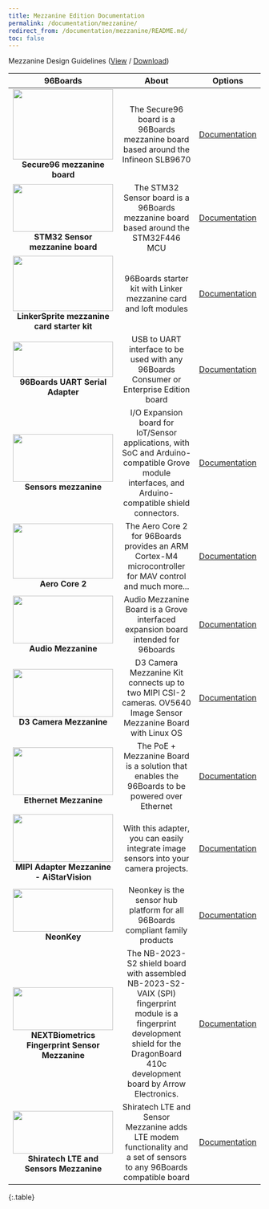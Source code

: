 ```yaml
---
title: Mezzanine Edition Documentation
permalink: /documentation/mezzanine/
redirect_from: /documentation/mezzanine/README.md/
toc: false
---
```

Mezzanine Design Guidelines ([View](https://github.com/96boards/documentation/blob/master/mezzanine/files/mezzanine-design-guidelines.pdf) / [Download](https://github.com/96boards/documentation/raw/master/mezzanine/files/mezzanine-design-guidelines.pdf))

<div class="table-responsive" markdown="1">

| 96Boards                                         | About                                                  | Options                                              |
|:------------------------------------------------:|:------------------------------------------------------:|:----------------------------------------------------:|
| <img src="secure96/secure96-front-thumb.jpg" data-canonical-src="secure96/secure96-front-thumb.jpg" width="200" height="140" /><br> **Secure96 mezzanine board** | The Secure96 board is a 96Boards mezzanine board based around the Infineon SLB9670 | [Documentation](secure96/README.md)<br> |
| <img src="stm32/STM32_Front.png" data-canonical-src="stm32/STM32_Front.png" width="200" height="95" /><br> **STM32 Sensor mezzanine board** | The STM32 Sensor board is a 96Boards mezzanine board based around the STM32F446 MCU  | [Documentation](/documentation/mezzanine/stm32/)<br> |
| <img src="linkspritesensorkit/96BOARDS STARTER KITimg1.jpg" data-canonical-src="linkspritesensorkit/96BOARDS STARTER KITimg1.jpg" width="200" height="110" /><br> **LinkerSprite mezzanine card starter kit** | 96Boards starter kit with Linker mezzanine card and loft modules  | [Documentation](linkspritesensorkit/)<br> |
| <img src="uartserial/96boards-uarts-seed4-crop.jpg" data-canonical-src="uartserial/96boards-uarts-seed4-crop.jpg" width="200" height="70" /><br> **96Boards UART Serial Adapter** | USB to UART interface to be used with any 96Boards Consumer or Enterprise Edition board  | [Documentation](/documentation/mezzanine/uartserial/)<br> |
| <img src="sensors-mezzanine/96Boards-Sensors-2.jpg" data-canonical-src="sensors-mezzanine/96Boards-Sensors-2.jpg" width="200" height="95" /><br>**Sensors mezzanine** | I/O Expansion board for IoT/Sensor applications, with SoC and Arduino-compatible Grove module interfaces, and Arduino-compatible shield connectors.  | [Documentation](/documentation/mezzanine/sensors-mezzanine/)<br> |
| <img src="aerocore2/AeroCore-2-Mezzanine-front.jpg" data-canonical-src="aerocore2/AeroCore-2-Mezzanine-front.jpg" width="200" height="110" /><br> **Aero Core 2** | The Aero Core 2 for 96Boards provides an ARM Cortex-M4 microcontroller for MAV control and much more...  | [Documentation](/documentation/mezzanine/aerocore2/guides/)<br> |
| <img src="audio-mezzanine/audio-mezzanine.png" data-canonical-src="audio-mezzanine/audio-mezzanine.png" width="200" height="95" /><br> **Audio Mezzanine** | Audio Mezzanine Board is a Grove interfaced expansion board intended for 96boards  | [Documentation](audio-mezzanine/)<br> |
| <img src="d3camera/d3cameramezzov5640.jpg" data-canonical-src="d3camera/d3cameramezzov5640.jpg" width="200" height="95" /><br> **D3 Camera Mezzanine** | D3 Camera Mezzanine Kit connects up to two MIPI CSI-2 cameras. OV5640 Image Sensor Mezzanine Board with Linux OS  | [Documentation](/documentation/mezzanine/d3camera/)<br> |
| <img src="ethernetcard/ethernet-card-high-res.png" data-canonical-src="ethernetcard/ethernet-card-high-res.png" width="200" height="95" /><br> **Ethernet Mezzanine** | The PoE + Mezzanine Board is a solution that enables the 96Boards to be powered over Ethernet  | [Documentation](https://www.96boards.org/product/ethernetcard/)<br> |
| <img src="mipiadapter/MIPI_Front_with_Camera.jpg" data-canonical-src="mipiadapter/MIPI_Front_with_Camera.jpg" width="200" height="95" /><br> **MIPI Adapter Mezzanine - AiStarVision** | With this adapter, you can easily integrate image sensors into your camera projects.   | [Documentation](https://www.96boards.org/product/mipiadapter/)<br> |
| <img src="neonkey/neonkey-front-sd.JPG" data-canonical-src="neonkey/neonkey-front-sd.JPG" width="200" height="85" /><br> **NeonKey** | Neonkey is the sensor hub platform for all 96Boards compliant family products  | [Documentation](/documentation/mezzanine/neonkey/)<br> |
| <img src="https://www.96boards.org/product/mezzanine/arrow-nextbio/images/nextbio-back-sd.jpg?raw=true" data-canonical-src="https://www.96boards.org/product/mezzanine/arrow-nextbio/images/nextbio-back-sd.jpg?raw=true" width="200" height="85" /><br> **NEXTBiometrics Fingerprint Sensor Mezzanine** | The NB-2023-S2 shield board with assembled NB-2023-S2-VAIX (SPI) fingerprint module is a fingerprint development shield for the DragonBoard 410c development board by Arrow Electronics.  | [Documentation](/documentation/mezzanine/arrow-nextbio/)<br> |
| <img src="https://www.96boards.org/product/mezzanine/shiratech-lte/images/shiratech-lte-front-sd.jpg?raw=true" data-canonical-src="https://www.96boards.org/product/mezzanine/shiratech-lte/images/shiratech-lte-front-sd.jpg?raw=true" width="200" height="85" /><br> **Shiratech LTE and Sensors Mezzanine** | Shiratech LTE and Sensor Mezzanine adds LTE modem functionality and a set of sensors to any 96Boards compatible board | [Documentation](/documentation/mezzanine/shiratech-lte/)<br> |
{:.table}

</div>
